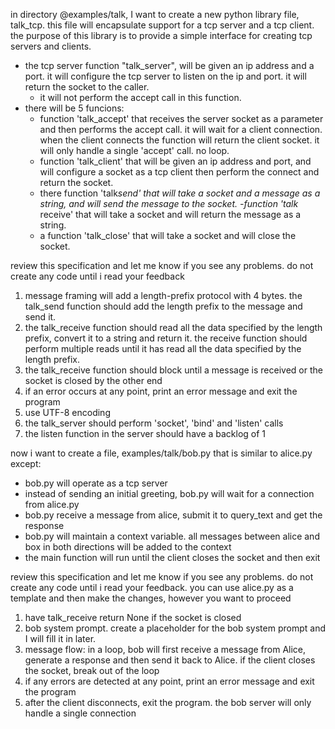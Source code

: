 in directory @examples/talk, I want to create a new python library file, talk_tcp. this file will encapsulate support for a tcp server and a tcp client. the purpose of this library is to provide a simple interface for creating tcp servers and clients.

- the tcp server function "talk_server", will be given an ip address and a port. it will configure the tcp server to listen on the ip and port. it will return the socket to the caller.
  - it will not perform the accept call in this function.
- there will be 5 funcions:
  - function 'talk_accept' that receives the server socket as a parameter and then performs the accept call. it will wait for a client connection. when the client connects the function will return the client socket. it will only handle a single 'accept' call. no loop.
  - function 'talk_client' that will be given an ip address and port, and will configure a socket as a tcp client then perform the connect and return the socket.
  - there function 'talk*send' that will take a socket and a message as a string, and will send the message to the socket.
    -function 'talk* receive' that will take a socket and will return the message as a string.
  - a function 'talk_close' that will take a socket and will close the socket.

review this specification and let me know if you see any problems. do not create any code until i read your feedback

1. message framing will add a length-prefix protocol with 4 bytes. the talk_send function should add the length prefix to the message and send it.
2. the talk_receive function should read all the data specified by the length prefix, convert it to a string and return it. the receive function should perform multiple reads until it has read all the data specified by the length prefix.
3. the talk_receive function should block until a message is received or the socket is closed by the other end
4. if an error occurs at any point, print an error message and exit the program
5. use UTF-8 encoding
6. the talk_server should perform 'socket', 'bind' and 'listen' calls
7. the listen function in the server should have a backlog of 1

now i want to create a file, examples/talk/bob.py that is similar to alice.py except:

- bob.py will operate as a tcp server
- instead of sending an initial greeting, bob.py will wait for a connection from alice.py
- bob.py receive a message from alice, submit it to query_text and get the response
- bob.py will maintain a context variable. all messages between alice and box in both directions will be added to the context
- the main function will run until the client closes the socket and then exit

review this specification and let me know if you see any problems. do not create any code until i read your feedback. you can use alice.py as a template and then make the changes, however you want to proceed

1. have talk_receive return None if the socket is closed
2. bob system prompt. create a placeholder for the bob system prompt and I will fill it in later.
3. message flow: in a loop, bob will first receive a message from Alice, generate a response and then send it back to Alice. if the client closes the socket, break out of the loop
4. if any errors are detected at any point, print an error message and exit the program
5. after the client disconnects, exit the program. the bob server will only handle a single connection
